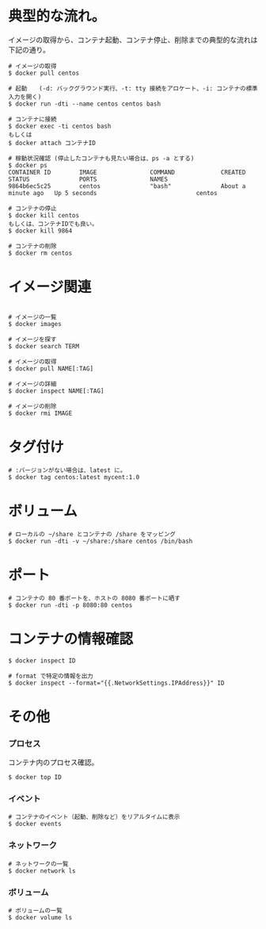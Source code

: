 
# 典型的な流れ。

イメージの取得から、コンテナ起動、コンテナ停止、削除までの典型的な流れは下記の通り。

```shell-session
# イメージの取得
$ docker pull centos

# 起動　　(-d: バックグラウンド実行、-t: tty 接続をアロケート、-i: コンテナの標準入力を開く)
$ docker run -dti --name centos centos bash

# コンテナに接続
$ docker exec -ti centos bash
もしくは
$ docker attach コンテナID

# 稼動状況確認 (停止したコンテナも見たい場合は、ps -a とする)
$ docker ps
CONTAINER ID        IMAGE               COMMAND             CREATED              STATUS              PORTS               NAMES
9864b6ec5c25        centos              "bash"              About a minute ago   Up 5 seconds                            centos

# コンテナの停止
$ docker kill centos
もしくは、コンテナIDでも良い。
$ docker kill 9864

# コンテナの削除
$ docker rm centos
```

# イメージ関連

```shell-session

# イメージの一覧
$ docker images

# イメージを探す
$ docker search TERM

# イメージの取得
$ docker pull NAME[:TAG]

# イメージの詳細
$ docker inspect NAME[:TAG]

# イメージの削除
$ docker rmi IMAGE
```

# タグ付け

```shell-session
# :バージョンがない場合は、latest に。
$ docker tag centos:latest mycent:1.0
```

# ボリューム

```shell-session
# ローカルの ~/share とコンテナの /share をマッピング
$ docker run -dti -v ~/share:/share centos /bin/bash
```

# ポート

```shell-session
# コンテナの 80 番ポートを、ホストの 8080 番ポートに晒す
$ docker run -dti -p 8080:80 centos
```

# コンテナの情報確認

```shell-session
$ docker inspect ID

# format で特定の情報を出力
$ docker inspect --format="{{.NetworkSettings.IPAddress}}" ID
```

# その他

### プロセス

コンテナ内のプロセス確認。

```shell-session
$ docker top ID
```

### イベント

```shell-session
# コンテナのイベント（起動、削除など）をリアルタイムに表示
$ docker events
```

### ネットワーク

```shell-session
# ネットワークの一覧
$ docker network ls
```

### ボリューム

```shell-session
# ボリュームの一覧
$ docker volume ls
```

